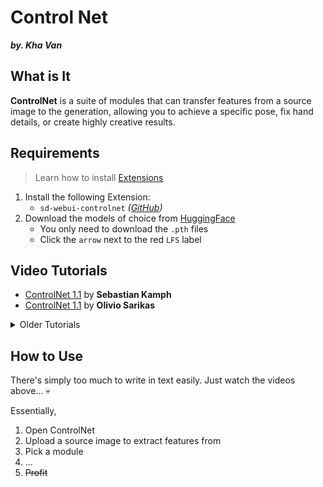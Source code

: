 ﻿# Control Net
***by. Kha Van***

## What is It
**ControlNet** is a suite of modules that can transfer features from a source image to the generation, allowing you to achieve a specific pose, fix hand details, or create highly creative results.

## Requirements
> Learn how to install [Extensions](../README.md#extensions)

1. Install the following Extension:
    - `sd-webui-controlnet` *([GitHub](https://github.com/Mikubill/sd-webui-controlnet))*
2. Download the models of choice from [HuggingFace](https://huggingface.co/lllyasviel/ControlNet-v1-1/tree/main)
    - You only need to download the `.pth` files
    - Click the `arrow` next to the red `LFS` label

## Video Tutorials
- [ControlNet 1.1](https://youtu.be/WZg3e6B2yPQ) by **Sebastian Kamph**
- [ControlNet 1.1](https://youtu.be/zrGLEgGFJY4) by **Olivio Sarikas**

<details>
<summary>Older Tutorials</summary>

- [ControlNet Overview](https://youtu.be/ci7NfTsifd0) by **Olivio Sarikas**
    - How to install *(Download the models from the link above instead)*
    - How to use
    - Brief explanation for each model 
- [Multi-ControlNet](https://youtu.be/MDHC7E6G1RA) by **Aitrepreneur**
    - Using multiple models at the same time
    - Multiple technique showcases
- [Hands Depth Maps Library](https://youtu.be/EwWkLMhR23I) by **Aitrepreneur**
    - Extension that provides OpenPose Editor inside webui
    - Extension that provides multiple DepthMaps for hands
- [Open Pose w/ Blender](https://youtu.be/ptEZQrKgHAg) by **Aitrepreneur**
    - Generate OpenPose and DepthMap using `Blender`
- [Open Pose w/ Magic Poser](https://youtu.be/5z71oxf8kh4) by **Aitrepreneur**
    - Yet another online editor for generating OpenPose and DepthMap 
- [Technical Explanations](https://youtu.be/fhIGt7QGg4w) by **koiboi**
    - Original paper reading
</details>

## How to Use
There's simply too much to write in text easily. Just watch the videos above... 💀

Essentially,
1. Open ControlNet
2. Upload a source image to extract features from
3. Pick a module
4. ...
5. ~~Profit~~

